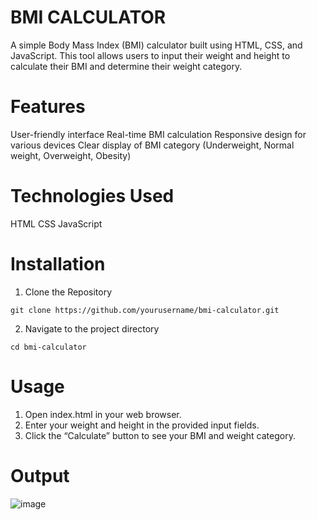 # BMI CALCULATOR
A simple Body Mass Index (BMI) calculator built using HTML, CSS, and JavaScript. This tool allows users to input their weight and height to calculate their BMI and determine their weight category.

# Features
User-friendly interface
Real-time BMI calculation
Responsive design for various devices
Clear display of BMI category (Underweight, Normal weight, Overweight, Obesity)

# Technologies Used
HTML
CSS
JavaScript

# Installation
1. Clone the Repository

```git clone https://github.com/yourusername/bmi-calculator.git```

2. Navigate to the project directory
   
 ```cd bmi-calculator```

# Usage
1. Open index.html in your web browser.
2. Enter your weight and height in the provided input fields.
3. Click the “Calculate” button to see your BMI and weight category.

# Output
![image](https://github.com/user-attachments/assets/b8ba8082-6332-4dd4-85d1-d850b1efa004)


